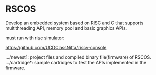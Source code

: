 # RSCOS
Develop an embedded system based on RISC and C that supports multithreading API, memory pool and basic graphics APIs.

must run with risc simulator:

https://github.com/UCDClassNitta/riscv-console

.../newest1: project files and compiled binary file(firmware) of RSCOS.
.../cartridge*: sample cartridges to test the APIs implemented in the firmware.
